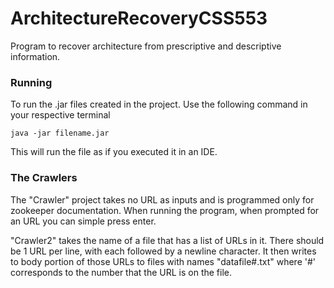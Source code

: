 # ArchitectureRecoveryCSS553
Program to recover architecture from prescriptive and descriptive information.

### Running

To run the .jar files created in the project. Use the following command in your respective terminal

    java -jar filename.jar
    
This will run the file as if you executed it in an IDE.

### The Crawlers
The "Crawler" project takes no URL as inputs and is programmed only for zookeeper documentation. When running the program, when prompted for an URL you can simple press enter.

"Crawler2" takes the name of a file that has a list of URLs in it. There should be 1 URL per line, with each followed by a newline character. It then writes to body portion of those URLs to files with names "datafile#.txt" where '#' corresponds to the number that the URL is on the file.
